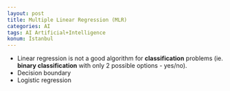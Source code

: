 ```yaml
---
layout: post
title: Multiple Linear Regression (MLR)
categories: AI
tags: AI Artificial+Intelligence
konum: İstanbul
---
```


- Linear regression is not a good algorithm for **classification** problems (ie. **binary classification** with only 2 possible options - yes/no).
- Decision boundary
- Logistic regression
